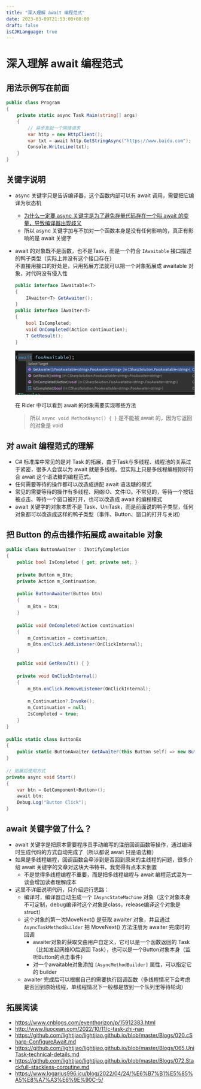 ```yaml
---
title: "深入理解 await 编程范式"
date: 2023-03-09T21:53:00+08:00
draft: false
isCJKLanguage: true
---
```


# 深入理解 await 编程范式

## 用法示例写在前面

```csharp
public class Program
{
    private static async Task Main(string[] args)
    {
        // 异步发起一个网络请求
        var http = new HttpClient();
        var txt = await http.GetStringAsync("https://www.baidu.com");
        Console.WriteLine(txt);
    }
}
```



## 关键字说明

- async 关键字只是告诉编译器，这个函数内部可以有 await 调用，需要把它编译为状态机
    - [为什么一定要 async 关键字是为了避免存量代码存在一个叫 await 的变量，导致编译器出现歧义](https://softwareengineering.stackexchange.com/questions/187492/why-do-we-need-the-async-keyword)
    - 所以 async 关键字加与不加对一个函数本身是没有任何影响的，真正有影响的是 await 关键字
- await 的对象既不是函数，也不是Task，而是一个符合 `IAwaitable` 接口描述的鸭子类型（实际上并没有这个接口存在）  
  不直接用接口的好处是，只用拓展方法就可以把一个对象拓展成 awaitable 对象，对代码没有侵入性
  
    ```csharp
    public interface IAwaitable<T>
    {
        IAwaiter<T> GetAwaiter();
    }
    public interface IAwaiter<T>
    {
        bool IsCompleted;
        void OnCompleted(Action continuation);
        T GetResult();
    }
    ```
  
    ![在 Rider 中可以看到 await 的对象需要实现哪些方法](https://raw.githubusercontent.com/lightjiao/lightjiao.github.io/develop/static/images/073.Untitled.png)
  
    在 Rider 中可以看到 await 的对象需要实现哪些方法
  
    > 所以 `async void MethodAsync() { }` 是不能被 await 的，因为它返回的对象是 void
    > 



## 对 await 编程范式的理解

- C# 标准库中常见的是对 Task 的拓展，由于Task与多线程、线程池的关系过于紧密，很多人会误以为 await 就是多线程。但实际上只是多线程编程刚好符合 await 这个语法糖的编程范式。
- 任何需要等待的操作都可以改造成适配 await 语法糖的模式
- 常见的需要等待的操作有多线程、网络IO、文件IO。不常见的，等待一个按钮被点击、等待一个窗口被打开，也可以改造成 await 的编程模式
- await 关键字的对象本质不是 Task、UniTask，而是前面说的鸭子类型，任何对象都可以改造成这样的鸭子类型（事件、Button、窗口的打开与关闭）



## 把 Button 的点击操作拓展成 awaitable 对象

```csharp
public class ButtonAwaiter : INotifyCompletion
{
    public bool IsCompleted { get; private set; }

    private Button m_Btn;
    private Action m_Continuation;

    public ButtonAwaiter(Button btn)
    {
        m_Btn = btn;
    }

    public void OnCompleted(Action continuation)
    {
        m_Continuation = continuation;
        m_Btn.onClick.AddListener(OnClickInternal);
    }

    public void GetResult() { }

    private void OnClickInternal()
    {
        m_Btn.onClick.RemoveListener(OnClickInternal);

        m_Continuation?.Invoke();
        m_Continuation = null;
        IsCompleted = true;
    }
}

public static class ButtonEx
{
    public static ButtonAwaiter GetAwaiter(this Button self) => new ButtonAwaiter(self);
}

// 拓展后使用方式
private async void Start()
{
    var btn = GetComponent<Button>();
    await btn;
    Debug.Log("Button Click");
}
```



## await 关键字做了什么？

- await 关键字是把原本需要程序员手动编写的注册回调函数等操作，通过编译时生成代码的方式自动完成了（所以都说 await 只是语法糖）
- 如果是多线程编程，回调函数会牵涉到是否回到原来的主线程的问题，很多介绍 await 关键字的文章对这块大书特书，我觉得有点本末倒置
    - 不是觉得多线程编程不重要，而是把多线程编程与 await 编程范式混为一谈会增加读者理解成本
- 这里不详细说明代码，只介绍运行思路：
    - 编译时，编译器自动生成一个 `IAsyncStateMachine` 对象（这个对象本身不可定制，debug编译时这个对象是class，release编译这个对象是struct）
    - 这个对象的第一次MoveNext() 是获取 awaiter 对象，并且通过 `AsyncTaskMethodBuilder` 把 MoveNext() 方法注册为 awaiter 完成时的回调
        - awaiter对象的获取交由用户自定义，它可以是一个函数返回的 Task（比如发起网络IO后返回 Task），也可以是一个Button对象本身（监听Button的点击事件）
        - 对一个awaitable对象添加 `[AsyncMethodBuilder]` 属性，可以指定它的 builder
    - awaiter 完成后可以根据自己的需要执行回调函数（多线程情况下会考虑是否回到原始线程，单线程情况下一般都是放到一个队列里等待轮询）



## 拓展阅读

- https://www.cnblogs.com/eventhorizon/p/15912383.html
- http://www.liuocean.com/2022/10/11/c-task-zhi-nan
- https://github.com/lightjiao/lightjiao.github.io/blob/master/Blogs/020.cSharp-ConfigureAwait.md
- https://github.com/lightjiao/lightjiao.github.io/blob/master/Blogs/065.UniTask-technical-details.md
- https://github.com/lightjiao/lightjiao.github.io/blob/master/Blogs/072.Stackfull-stackless-coroutine.md
- https://www.logarius996.icu/blog/2022/04/24/%E6%B7%B1%E5%85%A5%E8%A7%A3%E6%9E%90C-5/
